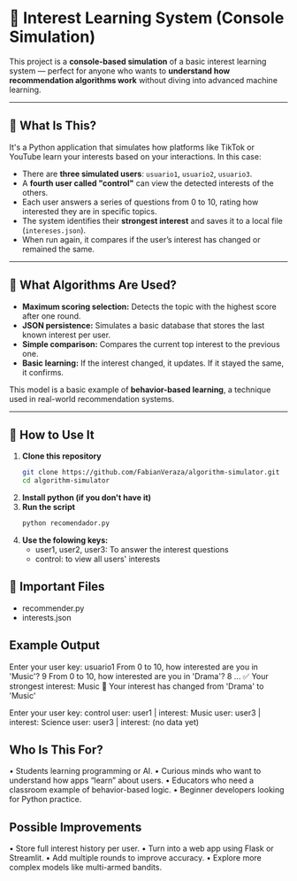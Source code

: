 # 🎯 Interest Learning System (Console Simulation)

This project is a **console-based simulation** of a basic interest learning system — perfect for anyone who wants to **understand how recommendation algorithms work** without diving into advanced machine learning.

---

## 🧠 What Is This?

It's a Python application that simulates how platforms like TikTok or YouTube learn your interests based on your interactions. In this case:

- There are **three simulated users**: `usuario1`, `usuario2`, `usuario3`.
- A **fourth user called "control"** can view the detected interests of the others.
- Each user answers a series of questions from 0 to 10, rating how interested they are in specific topics.
- The system identifies their **strongest interest** and saves it to a local file (`intereses.json`).
- When run again, it compares if the user’s interest has changed or remained the same.

---

## 🧩 What Algorithms Are Used?

- **Maximum scoring selection:** Detects the topic with the highest score after one round.
- **JSON persistence:** Simulates a basic database that stores the last known interest per user.
- **Simple comparison:** Compares the current top interest to the previous one.
- **Basic learning:** If the interest changed, it updates. If it stayed the same, it confirms.

This model is a basic example of **behavior-based learning**, a technique used in real-world recommendation systems.

---

## 🚀 How to Use It

1. **Clone this repository**
   ```bash
   git clone https://github.com/FabianVeraza/algorithm-simulator.git
   cd algorithm-simulator

2. **Install python (if you don't have it)**
3. **Run the script**
   ```bash
   python recomendador.py
 4. **Use the folowing keys:**
    - user1, user2, user3: To answer the interest questions
    - control: to view all users' interests

## 📁 Important Files

- recommender.py
- interests.json

## Example Output
   Enter your user key: usuario1
   From 0 to 10, how interested are you in 'Music'? 9
   From 0 to 10, how interested are you in 'Drama'? 8
   ...
   ✅ Your strongest interest: Music
   🔄 Your interest has changed from 'Drama' to 'Music'

   Enter your user key: control
   user: user1 | interest: Music
   user: user3 | interest: Science
   user: user3 | interest: (no data yet)

## Who Is This For?
   •  Students learning programming or AI.
	•	Curious minds who want to understand how apps “learn” about users.
	•	Educators who need a classroom example of behavior-based logic.
	•	Beginner developers looking for Python practice.

 ## Possible Improvements
   •  Store full interest history per user.
	•	Turn into a web app using Flask or Streamlit.
	•	Add multiple rounds to improve accuracy.
	•	Explore more complex models like multi-armed bandits.
